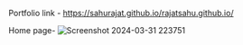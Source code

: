 Portfolio link -
https://sahurajat.github.io/rajatsahu.github.io/

Home page-
![Screenshot 2024-03-31 223751](https://github.com/sahurajat/rajatsahu.github.io/assets/119427607/790aee83-4735-4b4b-ab13-cc2079ce7a97)


